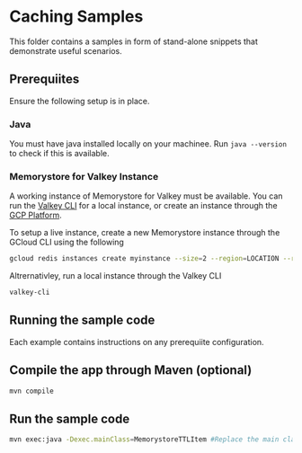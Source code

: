 # Caching Samples

This folder contains a samples in form of stand-alone snippets that demonstrate useful scenarios.

## Prerequiites

Ensure the following setup is in place.

### Java

You must have java installed locally on your machinee. Run `java --version` to check if this is available.

### Memorystore for Valkey Instance

A working instance of Memorystore for Valkey must be available. You can run the [Valkey CLI](https://valkey.io/topics/cli/) for a local instance, or create an instance through the [GCP Platform](https://console.cloud.google.com/memorystore/valkey/instances?).

To setup a live instance, create a new Memorystore instance through the GCloud CLI using the following

```bash
gcloud redis instances create myinstance --size=2 --region=LOCATION --redis-version=redis_6_x
```

Altrernativley, run a local instance through the Valkey CLI

```bash
valkey-cli
```

## Running the sample code

Each example contains instructions on any prerequiite configuration.

## Compile the app through Maven (optional)

```bash
mvn compile
```

## Run the sample code

```bash
mvn exec:java -Dexec.mainClass=MemorystoreTTLItem #Replace the main class as needed
```
